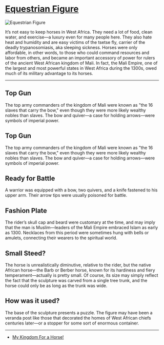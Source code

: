 # [Equestrian Figure](http://artsmia.github.io/griot/#/o/3183)
![Equestrian Figure](http://api.artsmia.org/images/3183/large.jpg)

It’s not easy to keep horses in West Africa. They need a lot of food, clean water, and exercise—a luxury even for many people here. They also hate heat and humidity and are easy victims of the tsetse fly, carrier of the deadly trypanosomiasis, aka sleeping sickness. Horses were only affordable, in other words, to those who could command resources and labor from others, and became an important accessory of power for rulers of the ancient West African kingdom of Mali. In fact, the Mali Empire, one of the largest and most powerful states in West Africa during the 1300s, owed much of its military advantage to its horses.

---

## Top Gun

The top army commanders of the kingdom of Mali were known as "the 16 slaves that carry the bow," even though they were more likely wealthy nobles than slaves. The bow and quiver—a case for holding arrows—were symbols of imperial power.

## Top Gun

The top army commanders of the kingdom of Mali were known as "the 16 slaves that carry the bow," even though they were more likely wealthy nobles than slaves. The bow and quiver—a case for holding arrows—were symbols of imperial power.

## Ready for Battle

A warrior was equipped with a bow, two quivers, and a knife fastened to his upper arm. Their arrow tips were usually poisoned for battle.

## Fashion Plate

The rider’s skull cap and beard were customary at the time, and may imply that the man is Muslim—leaders of the Mali Empire embraced Islam as early as 1300. Necklaces from this period were sometimes hung with bells or amulets, connecting their wearers to the spiritual world.

## Small Steed?

The horse is unrealistically diminutive, relative to the rider, but the native African horse—the Barb or Berber horse, known for its hardiness and fiery temperament—actually is pretty small. Of course, its size may simply reflect the fact that the sculpture was carved from a single tree trunk, and the horse could only be as long as the trunk was wide.

## How was it used?

The base of the sculpture presents a puzzle. The figure may have been a veranda post like those that decorated the homes of West African chiefs centuries later—or a stopper for some sort of enormous container.

---

* [My Kingdom For a Horse!](../stories/my-kingdom-for-a-horse.md)
